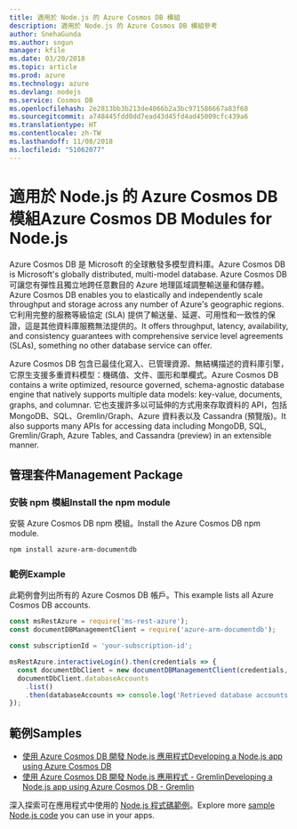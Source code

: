 ```yaml
---
title: 適用於 Node.js 的 Azure Cosmos DB 模組
description: 適用於 Node.js 的 Azure Cosmos DB 模組參考
author: SnehaGunda
ms.author: sngun
manager: kfile
ms.date: 03/20/2018
ms.topic: article
ms.prod: azure
ms.technology: azure
ms.devlang: nodejs
ms.service: Cosmos DB
ms.openlocfilehash: 2e2813bb3b213de4066b2a3bc971586667a83f68
ms.sourcegitcommit: a748445fdd0dd7ead43d45fd4ad45009cfc439a6
ms.translationtype: HT
ms.contentlocale: zh-TW
ms.lasthandoff: 11/08/2018
ms.locfileid: "51062077"
---
```

# <a name="azure-cosmos-db-modules-for-nodejs"></a><span data-ttu-id="6d56d-103">適用於 Node.js 的 Azure Cosmos DB 模組</span><span class="sxs-lookup"><span data-stu-id="6d56d-103">Azure Cosmos DB Modules for Node.js</span></span>

<span data-ttu-id="6d56d-104">Azure Cosmos DB 是 Microsoft 的全球散發多模型資料庫。</span><span class="sxs-lookup"><span data-stu-id="6d56d-104">Azure Cosmos DB is Microsoft's globally distributed, multi-model database.</span></span> <span data-ttu-id="6d56d-105">Azure Cosmos DB 可讓您有彈性且獨立地跨任意數目的 Azure 地理區域調整輸送量和儲存體。</span><span class="sxs-lookup"><span data-stu-id="6d56d-105">Azure Cosmos DB enables you to elastically and independently scale throughput and storage across any number of Azure's geographic regions.</span></span> <span data-ttu-id="6d56d-106">它利用完整的服務等級協定 (SLA) 提供了輸送量、延遲、可用性和一致性的保證，這是其他資料庫服務無法提供的。</span><span class="sxs-lookup"><span data-stu-id="6d56d-106">It offers throughput, latency, availability, and consistency guarantees with comprehensive service level agreements (SLAs), something no other database service can offer.</span></span>

<span data-ttu-id="6d56d-107">Azure Cosmos DB 包含已最佳化寫入、已管理資源、無結構描述的資料庫引擎，它原生支援多重資料模型：機碼值、文件、圖形和單欄式。</span><span class="sxs-lookup"><span data-stu-id="6d56d-107">Azure Cosmos DB contains a write optimized, resource governed, schema-agnostic database engine that natively supports multiple data models: key-value, documents, graphs, and columnar.</span></span> <span data-ttu-id="6d56d-108">它也支援許多以可延伸的方式用來存取資料的 API，包括 MongoDB、SQL、Gremlin/Graph、Azure 資料表以及 Cassandra (預覽版)。</span><span class="sxs-lookup"><span data-stu-id="6d56d-108">It also supports many APIs for accessing data including MongoDB, SQL, Gremlin/Graph, Azure Tables, and Cassandra (preview) in an extensible manner.</span></span>

## <a name="management-package"></a><span data-ttu-id="6d56d-109">管理套件</span><span class="sxs-lookup"><span data-stu-id="6d56d-109">Management Package</span></span>

### <a name="install-the-npm-module"></a><span data-ttu-id="6d56d-110">安裝 npm 模組</span><span class="sxs-lookup"><span data-stu-id="6d56d-110">Install the npm module</span></span> 

<span data-ttu-id="6d56d-111">安裝 Azure Cosmos DB npm 模組。</span><span class="sxs-lookup"><span data-stu-id="6d56d-111">Install the Azure Cosmos DB npm module.</span></span>

```bash
npm install azure-arm-documentdb
```

### <a name="example"></a><span data-ttu-id="6d56d-112">範例</span><span class="sxs-lookup"><span data-stu-id="6d56d-112">Example</span></span>

<span data-ttu-id="6d56d-113">此範例會列出所有的 Azure Cosmos DB 帳戶。</span><span class="sxs-lookup"><span data-stu-id="6d56d-113">This example lists all Azure Cosmos DB accounts.</span></span>

```javascript
const msRestAzure = require('ms-rest-azure');
const documentDBManagementClient = require('azure-arm-documentdb');

const subscriptionId = 'your-subscription-id';

msRestAzure.interactiveLogin().then(credentials => {
  const documentDbClient = new documentDBManagementClient(credentials, subscriptionId);
  documentDbClient.databaseAccounts
    .list()
    .then(databaseAccounts => console.log('Retrieved database accounts: ', databaseAccounts));
});
```

## <a name="samples"></a><span data-ttu-id="6d56d-114">範例</span><span class="sxs-lookup"><span data-stu-id="6d56d-114">Samples</span></span>

* [<span data-ttu-id="6d56d-115">使用 Azure Cosmos DB 開發 Node.js 應用程式</span><span class="sxs-lookup"><span data-stu-id="6d56d-115">Developing a Node.js app using Azure Cosmos DB</span></span>](https://azure.microsoft.com/resources/samples/azure-cosmos-db-documentdb-nodejs-getting-started/)
* [<span data-ttu-id="6d56d-116">使用 Azure Cosmos DB 開發 Node.js 應用程式 - Gremlin</span><span class="sxs-lookup"><span data-stu-id="6d56d-116">Developing a Node.js app using Azure Cosmos DB - Gremlin</span></span>](https://azure.microsoft.com/resources/samples/azure-cosmos-db-graph-nodejs-getting-started/)

<span data-ttu-id="6d56d-117">深入探索可在應用程式中使用的 [Node.js 程式碼範例](https://azure.microsoft.com/resources/samples/?platform=nodejs)。</span><span class="sxs-lookup"><span data-stu-id="6d56d-117">Explore more [sample Node.js code](https://azure.microsoft.com/resources/samples/?platform=nodejs) you can use in your apps.</span></span>
